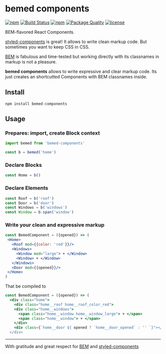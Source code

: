 # bemed components


[![npm][npm-img]][npm]
[![Build Status][ci-img]][ci]
[![npm][npm-dwnlds-img]][npm]
[![Package Quality][quality-img]][quality]
[![license][lic-img]][lic]

[npm-img]: https://img.shields.io/npm/v/bemed-components.svg
[npm]:     https://npmjs.org/package/bemed-components

[ci-img]:  https://img.shields.io/travis/vkalinichev/bemed-components.svg
[ci]:      https://travis-ci.org/vkalinichev/bemed-components

[npm-dwnlds-img]: https://img.shields.io/npm/dt/bemed-components.svg

[quality-img]: http://npm.packagequality.com/shield/bemed-components.svg
[quality]: http://packagequality.com/#?package=bemed-components

[lic-img]: https://img.shields.io/github/license/vkalinichev/bemed-components.svg
[lic]:     https://github.com/vkalinichev/bemed-components/blob/master/License


BEM-flavored React Components.

[styled-components] is great! It allows to write clean markup code. But sometimes you want to keep CSS in CSS.

[BEM] is fabulous and time-tested but working directly with its classnames in markup is not a pleasure.
 
**bemed components** allows to write expressive and clear markup code. Its just creates an shortcutted Components with BEM classnames inside.

## Install
```shell
npm install bemed-components
```

## Usage 

### Prepares: import, create Block context
```javascript
import bemed from 'bemed-components'

const b = bemed('home')   
```

### Declare Blocks
```javascript
const Home = b()           
```

### Declare Elements
```javascript
const Roof = b('roof') 
const Door = b('door')
const Windows = b('windows')   
const Window = b.span('window') 
```

### Write your clean and expressive markup
```jsx
const BemedComponent = ({opened}) => (
 <Home>
   <Roof mod={{color: 'red'}}/>     
   <Windows>
     <Window mod="large"> + </Window>
     <Window> + </Window>
   </Windows>
   <Door mod={{opened}}/>
 </Home>
)
```
That be compiled to
```jsx
const BemedComponent = ({opened}) => (
  <div class="home">
    <div class="home__roof home__roof_color_red"> 
    <div class="home__windows">
      <span class="home__window home__window_large"> + </span>  
      <span class="home__window"> + </span>
    </div>
    <div class={`home__door ${ opened ? `home__door_opened` : '' `}"></div>
  </div>  
```

---
With gratitude and great respect for [BEM] and [styled-components]

[BEM]: https://bem.info/methodology
[styled-components]: https://www.styled-components.com
